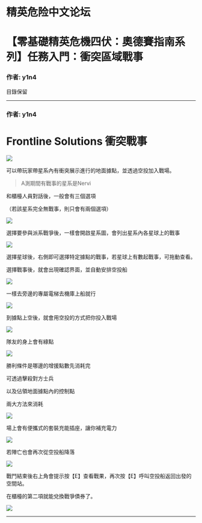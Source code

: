 




精英危险中文论坛
=========







 




# 【零基礎精英危機四伏：奧德賽指南系列】任務入門：衝突區域戰事





### 作者: y1n4



目錄保留






---



### 作者: y1n4



Frontline Solutions 衝突戰事
========================


![](https://qiniu.elitedanger.cn/assets/files/2021-04-08/1617902422-427667-frontiersolution01.jpeg)


可以帶玩家帶星系內有衝突展示進行的地面據點，並透過空投加入戰場。



> A測期間有戰事的星系是Nervi
> 
> 


和櫃檯人員對話後，一般會有三個選項  

（若該星系完全無戰事，則只會有兩個選項）  

![](https://qiniu.elitedanger.cn/assets/files/2021-04-08/1617903348-261696-frontiersolution02.jpeg)


選擇要參與派系戰爭後，一樣會開啟星系圖，會列出星系內各星球上的戰事  

![](https://qiniu.elitedanger.cn/assets/files/2021-04-08/1617905499-129191-frontiersolution03.jpeg)  

選擇星球後，右側即可選擇特定據點的戰事，若星球上有數起戰事，可拖動查看。


選擇戰事後，就會出現確認界面，並自動安排空投船  

![](https://qiniu.elitedanger.cn/assets/files/2021-04-08/1617905529-101235-frontiersolution04.jpeg)


一樣去旁邊的專屬電梯去機庫上船就行  

![](https://qiniu.elitedanger.cn/assets/files/2021-04-08/1617905607-910497-frontiersolution05.jpeg)


到據點上空後，就會用空投的方式把你投入戰場  

![](https://qiniu.elitedanger.cn/assets/files/2021-04-08/1617905881-390502-frontiersolution06.jpeg)


隊友的身上會有綠點  

![](https://qiniu.elitedanger.cn/assets/files/2021-04-08/1617906322-866027-frontiersolution07.jpeg)


勝利條件是哪邊的增援點數先消耗完  

可透過擊殺對方士兵  

以及佔領地面據點內的控制點  

兩大方法來消耗  

![](https://qiniu.elitedanger.cn/assets/files/2021-04-08/1617906542-99093-frontiersolution08.jpeg)


場上會有便攜式的套裝充能插座，讓你補充電力  

![](https://qiniu.elitedanger.cn/assets/files/2021-04-11/1618158474-653875-frontiersolution11.jpeg)


若陣亡也會再次從空投船降落  

![](https://qiniu.elitedanger.cn/assets/files/2021-04-08/1617906739-81251-frontiersolution09.jpeg)


戰鬥結束後右上角會提示按【E】查看戰果，再次按【E】呼叫空投船返回出發的空間站。


在櫃檯的第二項就能兌換戰爭債券了。  

![](https://qiniu.elitedanger.cn/assets/files/2021-04-08/1617906877-826305-frontiersolution10.jpeg)






---










